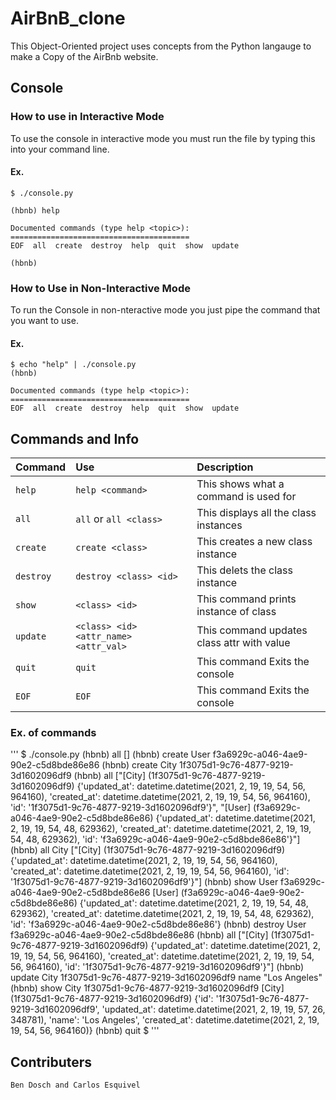 # AirBnB_clone
This Object-Oriented project uses concepts from the Python langauge to make a Copy of the AirBnb website.
## Console

### How to use in Interactive Mode

To use the console in interactive mode you must run the file by typing this into your command line.

#### Ex.
```
$ ./console.py

(hbnb) help

Documented commands (type help <topic>):
========================================
EOF  all  create  destroy  help  quit  show  update

(hbnb) 
```

### How to Use in Non-Interactive Mode

To run the Console in non-nteractive mode you just pipe the command that you want to use.

#### Ex.
```
$ echo "help" | ./console.py
(hbnb)

Documented commands (type help <topic>):
========================================
EOF  all  create  destroy  help  quit  show  update
```

## Commands and Info

| Command      | Use | Description    |
| :---        |    :-----------   |         :--- |
| `help`      |  `help <command>`       | This shows what a command is used for   |
| `all`   | `all` or `all <class>` |  This displays all the class instances |
| `create`   | `create <class>` | This creates a new class instance  |
| `destroy`   | `destroy <class> <id>` | This delets the class instance |
| `show`   | `<class> <id>` | This command prints instance of class    |
| `update`  | `<class> <id> <attr_name> <attr_val>` | This command updates class attr with value     |
| `quit`   | `quit` | This command Exits the console       |
| `EOF`   | `EOF` | This command Exits the console     |

### Ex. of commands
'''
$ ./console.py 
(hbnb) all
[]
(hbnb) create User
f3a6929c-a046-4ae9-90e2-c5d8bde86e86
(hbnb) create City
1f3075d1-9c76-4877-9219-3d1602096df9
(hbnb) all
["[City] (1f3075d1-9c76-4877-9219-3d1602096df9) {'updated_at': datetime.datetime(2021, 2, 19, 19, 54, 56, 964160), 'created_at': datetime.datetime(2021, 2, 19, 19, 54, 56, 964160), 'id':
'1f3075d1-9c76-4877-9219-3d1602096df9'}", "[User] (f3a6929c-a046-4ae9-90e2-c5d8bde86e86) {'updated_at': datetime.datetime(2021, 2, 19, 19, 54, 48, 629362), 'created_at': datetime.datetime(2021, 
2, 19, 19, 54, 48, 629362), 'id': 'f3a6929c-a046-4ae9-90e2-c5d8bde86e86'}"]
(hbnb) all City
["[City] (1f3075d1-9c76-4877-9219-3d1602096df9) {'updated_at': datetime.datetime(2021, 2, 19, 19, 54, 56, 964160), 'created_at': datetime.datetime(2021, 2, 19, 19, 54, 56, 964160), 'id': 
'1f3075d1-9c76-4877-9219-3d1602096df9'}"]
(hbnb) show User f3a6929c-a046-4ae9-90e2-c5d8bde86e86
[User] (f3a6929c-a046-4ae9-90e2-c5d8bde86e86) {'updated_at': datetime.datetime(2021, 2, 19, 19, 54, 48, 629362), 'created_at': datetime.datetime(2021, 2, 19, 19, 54, 48, 629362), 'id': 
'f3a6929c-a046-4ae9-90e2-c5d8bde86e86'}
(hbnb) destroy User f3a6929c-a046-4ae9-90e2-c5d8bde86e86
(hbnb) all
["[City] (1f3075d1-9c76-4877-9219-3d1602096df9) {'updated_at': datetime.datetime(2021, 2, 19, 19, 54, 56, 964160), 'created_at': datetime.datetime(2021, 2, 19, 19, 54, 56, 964160), 'id': 
'1f3075d1-9c76-4877-9219-3d1602096df9'}"]
(hbnb) update City 1f3075d1-9c76-4877-9219-3d1602096df9 name "Los Angeles"
(hbnb) show City 1f3075d1-9c76-4877-9219-3d1602096df9
[City] (1f3075d1-9c76-4877-9219-3d1602096df9) {'id': '1f3075d1-9c76-4877-9219-3d1602096df9', 'updated_at': datetime.datetime(2021, 2, 19, 19, 57, 26, 348781), 'name': 'Los Angeles', 
'created_at': datetime.datetime(2021, 2, 19, 19, 54, 56, 964160)}
(hbnb) quit
$
''' 

## Contributers

`Ben Dosch and Carlos Esquivel`
